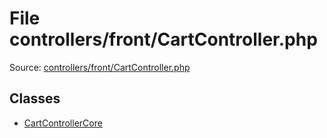 File controllers/front/CartController.php
=========

Source: [controllers/front/CartController.php](https://github.com/PrestaShop/PrestaShop/blob/1.6.0.12/controllers/front/CartController.php)


Classes
-------

* [CartControllerCore](class.CartControllerCore.md)

